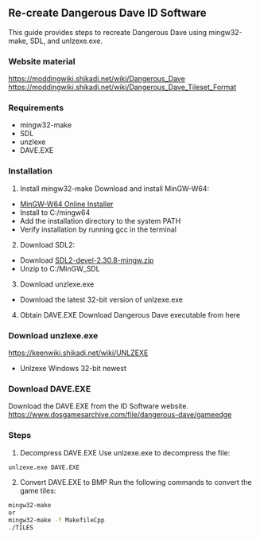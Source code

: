 ## Re-create Dangerous Dave ID Software

This guide provides steps to recreate Dangerous Dave using mingw32-make, SDL, and unlzexe.exe.

### Website material
https://moddingwiki.shikadi.net/wiki/Dangerous_Dave
https://moddingwiki.shikadi.net/wiki/Dangerous_Dave_Tileset_Format

### Requirements

* mingw32-make
* SDL
* unzlexe
* DAVE.EXE

### Installation
1. Install mingw32-make
Download and install MinGW-W64:
* [MinGW-W64 Online Installer](https://github.com/niXman/mingw-builds-binaries)
* Install to C:/mingw64
* Add the installation directory to the system PATH
* Verify installation by running gcc in the terminal

2. Download SDL2:
* Download [SDL2-devel-2.30.8-mingw.zip](https://github.com/libsdl-org/SDL/releases/tag/release-2.30.8 )
* Unzip to C:/MinGW_SDL

3. Download unzlexe.exe
* Download the latest 32-bit version of unlzexe.exe

4. Obtain DAVE.EXE
Download Dangerous Dave executable from here

### Download unzlexe.exe
https://keenwiki.shikadi.net/wiki/UNLZEXE
- Unlzexe Windows 32-bit newest

### Download DAVE.EXE
Download the DAVE.EXE from the ID Software website.
https://www.dosgamesarchive.com/file/dangerous-dave/gameedge

### Steps
1. Decompress DAVE.EXE
Use unlzexe.exe to decompress the file:

```bash
unlzexe.exe DAVE.EXE
```
2. Convert DAVE.EXE to BMP
Run the following commands to convert the game tiles:
```bash
mingw32-make 
or
mingw32-make -f MakefileCpp
./TILES
```

